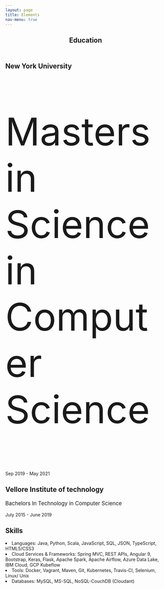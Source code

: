 ```yaml
---
layout: page
title: Elements
nav-menu: true
---
```


<!-- Main -->
<div id="main" class="alt">

<!-- One -->
<section id="one">
	<div class="inner">
		<header class="major">
			<h1>Education</h1>
		</header>
	
<div class="row">
	<div class="6u 12u$(small)">
		<h3></h3>
		<h3 style="font-size:150%;">New York University</h3>
		<p style="font-size:120;">Masters in Science in Computer Science</p>
		<p style="font-size:100%;">Sep 2019 - May 2021</p>
	</div>
	<div class="6u$ 12u$(small)">
		<h3></h3>
		<h3  style="font-size:150%;">Vellore Institute of technology</h3>
		<p  style="font-size:120%;">Bachelors In Technology in Computer Science</p>
		<p  style="font-size:100%;">July 2015 - June 2019</p>
	</div>
</div>

<h2 id="content">Skills</h2>
<ui>
	<li>Languages: Java, Python, Scala, JavaScript, SQL, JSON, TypeScript, HTML5/CSS3</li>
	<li> Cloud Services & Frameworks: Spring MVC, REST APIs, Angular 9, Bootstrap, Keras, Flask, Apache Spark, Apache Airflow, Azure Data Lake, IBM Cloud, GCP Kubeflow</li>
	<li>Tools: Docker, Vagrant, Maven, Git, Kubernetes, Travis-CI, Selenium, Linux/ Unix</li>
	<li> Databases: MySQL, MS-SQL, NoSQL-CouchDB (Cloudant)</li>
</ui>

</div>
</section>
</div>



